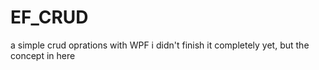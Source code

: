 # EF_CRUD
a simple crud oprations with WPF
i didn't finish it completely yet, but the concept in here
